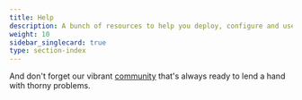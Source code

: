 ```yaml
---
title: Help
description: A bunch of resources to help you deploy, configure and use Istio.
weight: 10
sidebar_singlecard: true
type: section-index
---
```


And don't forget our vibrant [community](/community/) that's always ready to lend a hand
with thorny problems.
